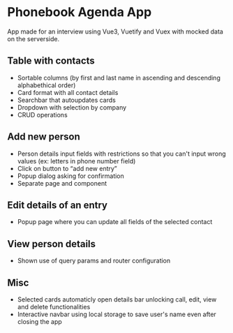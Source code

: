 
# Phonebook Agenda App

App made for an interview using Vue3, Vuetify and Vuex with mocked data on the serverside.

## Table with contacts

- Sortable columns (by first and last name in ascending and descending alphabethical order)
- Card format with all contact details
- Searchbar that autoupdates cards
- Dropdown with selection by company
- CRUD operations


## Add new person

- Person details input fields with restrictions so that you can't input wrong values (ex: letters in phone number field)
- Click on button to “add new entry”
- Popup dialog asking for confirmation
- Separate page and component

## Edit details of an entry

- Popup page where you can update all fields of the selected contact

## View person details

- Shown use of query params and router configuration

## Misc 

- Selected cards automaticly open details bar unlocking call, edit, view and delete functionalities
- Interactive navbar using local storage to save user's name even after closing the app
